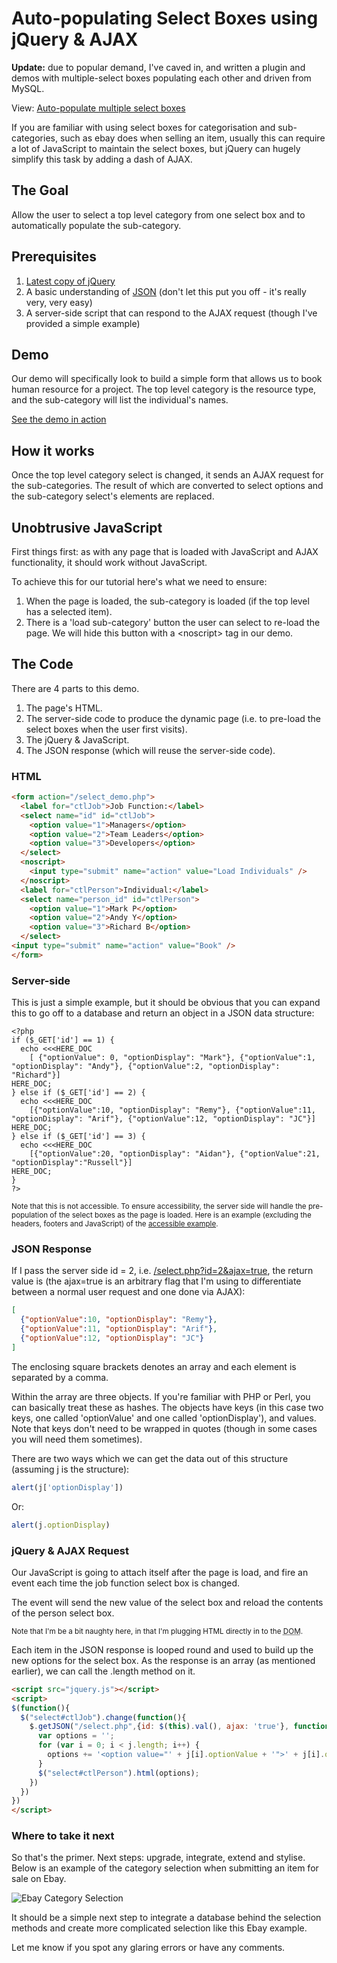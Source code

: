 # Auto-populating Select Boxes using jQuery & AJAX

<div class="update">
    <p><strong>Update:</strong> due to popular demand, I've caved in, and written a plugin and demos with multiple-select boxes populating each other and driven from MySQL.</p>
    <p>View: <a href="http://remysharp.com/2007/09/18/auto-populate-multiple-select-boxes/">Auto-populate multiple select boxes</a></p>
</div>

If you are familiar with using select boxes for categorisation and sub-categories, such as ebay does when selling an item, usually this can require a lot of JavaScript to maintain the select boxes, but jQuery can hugely simplify this task by adding a dash of AJAX.

<!--more-->

## The Goal

Allow the user to select a top level category from one select box and to automatically populate the sub-category.

## Prerequisites

1. [Latest copy of jQuery](http://jquery.com/src/jquery-latest.js)
1. A basic understanding of [JSON](http://en.wikipedia.org/wiki/JSON#Supported_data_types.2C_syntax_and_example) (don't let this put you off - it's really very, very easy)</li>
1. A server-side script that can respond to the AJAX request (though I've provided a simple example)

## Demo

Our demo will specifically look to build a simple form that allows us to book human resource for a project. The top level category is the resource type, and the sub-category will list the individual's names.

[See the demo in action](http://remysharp.com/wp-content/uploads/2007/01/select.html)

<h2>How it works</h2>

<p>Once the top level category select is changed, it sends an AJAX request for the sub-categories. The result of which are converted to select options and the sub-category select's elements are replaced.</p>

<h2>Unobtrusive JavaScript</h2>

<p>First things first: as with any page that is loaded with JavaScript and AJAX functionality, it should work without JavaScript.</p>

<p>To achieve this for our tutorial here's what we need to ensure:</p>

<ol>
<li>When the page is loaded, the sub-category is loaded (if the top level has a selected item).</li>
<li>There is a 'load sub-category' button the user can select to re-load the page. We will hide this button with a &lt;noscript&gt; tag in our demo.</li>
</ol>

## The Code

There are 4 parts to this demo.

1. The page's HTML.
1. The server-side code to produce the dynamic page (i.e. to pre-load the select boxes when the user first visits).
1. The jQuery &amp; JavaScript.
1. The JSON response (which will reuse the server-side code).

### HTML

```html
<form action="/select_demo.php">
  <label for="ctlJob">Job Function:</label>
  <select name="id" id="ctlJob">
    <option value="1">Managers</option>
    <option value="2">Team Leaders</option>
    <option value="3">Developers</option>
  </select>
  <noscript>
    <input type="submit" name="action" value="Load Individuals" />
  </noscript>
  <label for="ctlPerson">Individual:</label>
  <select name="person_id" id="ctlPerson">
    <option value="1">Mark P</option>
    <option value="2">Andy Y</option>
    <option value="3">Richard B</option>
  </select>
<input type="submit" name="action" value="Book" />
</form>
```

### Server-side

This is just a simple example, but it should be obvious that you can expand this to go off to a database and return an object in a JSON data structure:

    <?php
    if ($_GET['id'] == 1) {
      echo <<<HERE_DOC
        [ {"optionValue": 0, "optionDisplay": "Mark"}, {"optionValue":1, "optionDisplay": "Andy"}, {"optionValue":2, "optionDisplay": "Richard"}]
    HERE_DOC;
    } else if ($_GET['id'] == 2) {
      echo <<<HERE_DOC
        [{"optionValue":10, "optionDisplay": "Remy"}, {"optionValue":11, "optionDisplay": "Arif"}, {"optionValue":12, "optionDisplay": "JC"}]
    HERE_DOC;
    } else if ($_GET['id'] == 3) {
      echo <<<HERE_DOC
        [{"optionValue":20, "optionDisplay": "Aidan"}, {"optionValue":21, "optionDisplay":"Russell"}]
    HERE_DOC;
    }
    ?>

<small>Note that this is not accessible. To ensure accessibility, the server side will handle the pre-population of the select boxes as the page is loaded. Here is an example (excluding the headers, footers and JavaScript) of the <a href="http://remysharp.com/wp-content/uploads/2007/01/select.php.txt">accessible example</a>.</small>

### JSON Response

If I pass the server side id = 2, i.e. <a href="http://remysharp.com/wp-content/uploads/2007/01/select.php?id=2&amp;ajax=true">/select.php?id=2&amp;ajax=true</a>, the return value is (the ajax=true is an arbitrary flag that I'm using to differentiate between a normal user request and one done via AJAX):

```json
[
  {"optionValue":10, "optionDisplay": "Remy"},
  {"optionValue":11, "optionDisplay": "Arif"},
  {"optionValue":12, "optionDisplay": "JC"}
]
```

The enclosing square brackets denotes an array and each element is separated by a comma.

Within the array are three objects. If you're familiar with PHP or Perl, you can basically treat these as hashes. The objects have keys (in this case two keys, one called 'optionValue' and one called 'optionDisplay'), and values. Note that keys don't need to be wrapped in quotes (though in some cases you will need them sometimes).

There are two ways which we can get the data out of this structure (assuming j is the structure):

```js
alert(j['optionDisplay'])
```

Or:

```js
alert(j.optionDisplay)
```

### jQuery &amp; AJAX Request

Our JavaScript is going to attach itself after the page is load, and fire an event each time the job function select box is changed.

The event will send the new value of the select box and reload the contents of the person select box.

<small>Note that I'm be a bit naughty here, in that I'm plugging HTML directly in to the <abbr title="Document Object Model">DOM</abbr>.</small>

Each item in the JSON response is looped round and used to build up the new options for the select box. As the response is an array (as mentioned earlier), we can call the .length method on it.

```html
<script src="jquery.js"></script>
<script>
$(function(){
  $("select#ctlJob").change(function(){
    $.getJSON("/select.php",{id: $(this).val(), ajax: 'true'}, function(j){
      var options = '';
      for (var i = 0; i < j.length; i++) {
        options += '<option value="' + j[i].optionValue + '">' + j[i].optionDisplay + '</option>';
      }
      $("select#ctlPerson").html(options);
    })
  })
})
</script>
```

### Where to take it next

<p>So that's the primer. Next steps: upgrade, integrate, extend and stylise. Below is an example of the category selection when submitting an item for sale on Ebay.</p>

![Ebay Category Selection](http://remysharp.com/wp-content/uploads/2007/01/ebay_categories.gif)

It should be a simple next step to integrate a database behind the selection methods and create more complicated selection like this Ebay example.

Let me know if you spot any glaring errors or have any comments.

